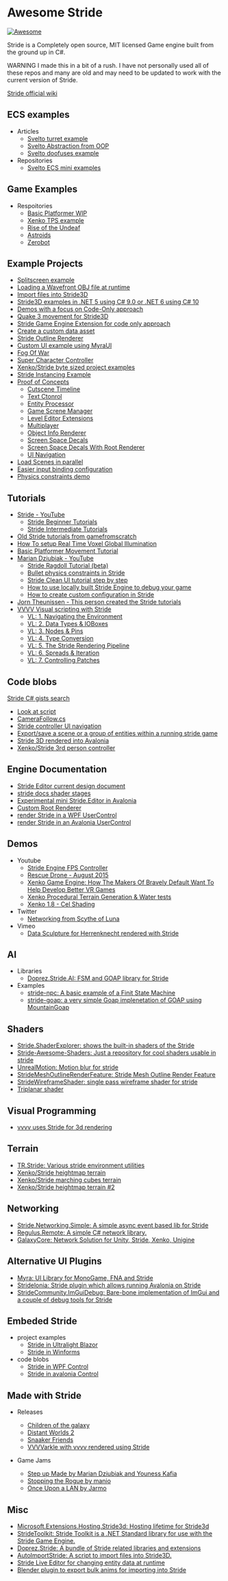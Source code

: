 # Awesome Stride

[![Awesome](https://cdn.rawgit.com/sindresorhus/awesome/d7305f38d29fed78fa85652e3a63e154dd8e8829/media/badge.svg)](https://github.com/sindresorhus/awesome)

Stride is a Completely open source, MIT licensed Game engine built from the ground up in C#.

WARNING I made this in a bit of a rush. I have not personally used all of these repos and many are old and may need to be updated to work with the current version of Stride.

[Stride official wiki](https://github.com/stride3d/stride/wiki/Community-Projects)

## ECS examples

- Articles
	- [Svelto turret example](https://www.sebaslab.com/svelto-miniexample-7-stride-engine-demo/)
	- [Svelto Abstraction from OOP](https://www.sebaslab.com/ecs-abstraction-layers-and-modules-encapsulation/)
	- [Svelto doofuses example](https://www.sebaslab.com/svelto-ecs-3-3-and-the-new-filters-api/#:~:text=shiny%20new%20Doofuses%20Stride%20example.)
- Repositories
 	- [Svelto ECS mini examples](https://github.com/sebas77/Svelto.MiniExamples)
    

## Game Examples

- Respoitories
  - [Basic Platformer WIP](https://github.com/Doprez/stride-platformer)
  - [Xenko TPS example](https://github.com/stride3d/Starbreach)
  - [Rise of the Undeaf](https://github.com/manio143/RiseOfTheUndeaf)
  - [Astroids](https://github.com/LanceJZ/Stride-Asteroids)
  - [Zerobot](https://github.com/joaovsq/Zerobot)
    

## Example Projects

- [Splitscreen example](https://github.com/spasarto/Stride3dSplitScreen)
- [Loading a Wavefront OBJ file at runtime](https://github.com/jeske/LoadObjTest)
- [Import files into Stride3D](https://github.com/VirtualBrightPlayz/AutoImportStride)
- [Stride3D examples in .NET 5 using C# 9.0 or .NET 6 using C# 10](https://github.com/VaclavElias/Stride3DTutorials)
- [Demos with a focus on Code-Only approach](https://github.com/najak3d/Stride3D_Demos)
- [Quake 3 movement for Stride3D](https://github.com/Redhacker1/Q3MovementStride)
- [Stride Game Engine Extension for code only approach](https://github.com/VaclavElias/stride-code-only)
- [Create a custom data asset](https://github.com/manio143/StrideCustomAsset)
- [Stride Outline Renderer](https://github.com/SoulRider/StrideOutlineRenderer)
- [Custom UI example using MyraUI ](https://github.com/Doprez/stride-ui-alternate-example)
- [Fog Of War](https://github.com/herocrab/StrideFogOfWarPlus)
- [Super Character Controller](https://github.com/corthax/SuperCharacterController)
- [Xenko/Stride byte sized project examples](https://github.com/profan/XenkoByteSized)
- [Stride Instancing Example](https://github.com/tebjan/StrideTransformationInstancing)
- [Proof of Concepts](https://github.com/Basewq/XenkoProofOfConcepts) 
	- [Cutscene Timeline](https://github.com/Basewq/XenkoProofOfConcepts/tree/master/CutsceneTimelineExample)
	- [Text Ctonrol](https://github.com/Basewq/XenkoProofOfConcepts/tree/master/DialogueTextControlExample)
	- [Entity Processor](https://github.com/Basewq/XenkoProofOfConcepts/tree/master/EntityProcessorExample)
	- [Game Screne Manager](https://github.com/Basewq/XenkoProofOfConcepts/tree/master/GameScreenManagerExample)
	- [Level Editor Extensions](https://github.com/Basewq/XenkoProofOfConcepts/tree/master/LevelEditorExtensionExample)
	- [Multiplayer](https://github.com/Basewq/XenkoProofOfConcepts/tree/master/MultiplayerExample)
	- [Object Info Renderer](https://github.com/Basewq/XenkoProofOfConcepts/tree/master/ObjectInfoRenderTargetExample)
	- [Screen Space Decals](https://github.com/Basewq/XenkoProofOfConcepts/tree/master/ScreenSpaceDecalExample)
	- [Screen Space Decals With Root Renderer](https://github.com/Basewq/XenkoProofOfConcepts/tree/master/ScreenSpaceDecalRootRendererExample)
	- [UI Navigation](https://github.com/Basewq/XenkoProofOfConcepts/tree/master/UINavigationExample)
- [Load Scenes in parallel](https://github.com/julyfortoday/StrideParallelScenes)
- [Easier input binding configuration](https://github.com/lparkermg/LPSoft.Stride.InputExtensions)
- [Physics constraints demo](https://github.com/manio143/StrideConstraintsDemo)


## Tutorials

- [Stride - YouTube](https://www.youtube.com/c/Stride3d)
	- [Stride Beginner Tutorials](https://www.youtube.com/watch?v=Z2kUQhSmdr0&list=PLRZx2y7uC8mNySUMfOQf-TLNVnnHkLfPi)
	- [Stride Intermediate Tutorials](https://www.youtube.com/watch?v=-IXw64hZAqg&list=PLRZx2y7uC8mOE6_L0ZiFxNBE7HmzU2dP7)
- [Old Stride tutorials from gamefromscratch](https://www.youtube.com/watch?v=hmPrUuQQz8M&list=PLS9MbmO_ssyBLHw7rZeGmriUkRaxBp7LL)
- [How To setup Real Time Voxel Global Illumination](https://www.youtube.com/watch?v=NEMZ_HJzJ7w&t=1s)
- [Basic Platformer Movement Tutorial](https://www.youtube.com/watch?v=eTMT5up1AlY&t=2s)
- [Marian Dziubiak - YouTube](https://www.youtube.com/@manio1432/videos)
	- [Stride Ragdoll Tutorial (beta)](https://youtu.be/n8yAV8OSbes)
	- [Bullet physics constraints in Stride](https://www.youtube.com/watch?v=uMZMYpMD3Wg&t=1s)
	- [Stride Clean UI tutorial step by step](https://www.youtube.com/watch?v=cazIR97VPcg)
	- [How to use locally built Stride Engine to debug your game](https://www.youtube.com/watch?v=bXSC9o-EaR8)
	- [How to create custom configuration in Stride](https://www.youtube.com/watch?v=QKizq1xC4vk)
- [Jorn Theunissen - This person created the Stride tutorials](https://www.youtube.com/@Jorntheunissen/videos)
- [VVVV Visual scripting with Stride](https://www.youtube.com/watch?v=7m1EzfxUtzo&list=PL2KeRstDQVRRVnzCHEambwAI4yWmpIF-p)
	- [VL: 1. Navigating the Environment](https://www.youtube.com/watch?v=7m1EzfxUtzo)
	- [VL: 2. Data Types & IOBoxes](https://www.youtube.com/watch?v=9iH72qdb4Xk)
	- [VL: 3. Nodes & Pins](https://www.youtube.com/watch?v=eCTEAFfb9rQ)
	- [VL: 4. Type Conversion](https://www.youtube.com/watch?v=r1X0VJ9oumQ)
	- [VL: 5. The Stride Rendering Pipeline](https://www.youtube.com/watch?v=4rDgVe1F0gg)
	- [VL: 6. Spreads & Iteration](https://www.youtube.com/watch?v=3u3QOd4UyWM)
	- [VL: 7. Controlling Patches](https://www.youtube.com/watch?v=LOX32diUgOQ)
  

## Code blobs

[Stride C# gists search](https://gist.github.com/search?l=c%23&q=stride)
- [Look at script](https://gist.github.com/ykafia/9579569c26e2724f1a35afab0449b72a)
- [CameraFollow.cs](https://gist.github.com/ykafia/371b310de1ba7bb8ab3d2feffce2a190)
- [Stride controller UI navigation](https://gist.github.com/Aggror/4ba0632bd934103c6dcdb077a84376ef)
- [Export/save a scene or a group of entities within a running stride game](https://gist.github.com/Eideren/0aa59644eb7c5b029d04b7fa5a285e62)
- [Stride 3D rendered into Avalonia](https://gist.github.com/westonsoftware/a3fa982397fe1817ece4a27d3cbc5a89)
- [Xenko/Stride 3rd person controller](https://pastebin.com/4nFbabkZ)
  

## Engine Documentation

- [Stride Editor current design document](https://gist.github.com/manio143/b6666eedb1403deb5525961697d0c25d)
- [stride docs shader stages](https://github.com/stride3d/stride-docs/blob/master/en/manual/graphics/effects-and-shaders/shading-language/shader-stages.md/)
- [Experimental mini Stride.Editor in Avalonia](https://github.com/manio143/StrideComponentsEditorAvalonia)
- [Custom Root Renderer](https://github.com/tebjan/Stride.CustomRootRenderFeature)
- [render Stride in a WPF UserControl](https://gist.github.com/EricEzaM/5797be1f4b28f15e9be53287a02d3d67)
- [render Stride in an Avalonia UserControl](https://gist.github.com/westonsoftware/a3fa982397fe1817ece4a27d3cbc5a89)
  

## Demos

- Youtube
	- [Stride Engine FPS Controller](https://www.youtube.com/watch?v=lrHfwvC9ARA)
	- [Rescue Drone - August 2015](https://www.youtube.com/watch?v=wOZ-s7Q4qWY)
	- [Xenko Game Engine: How The Makers Of Bravely Default Want To Help Develop Better VR Games](https://www.youtube.com/watch?v=1hgh7R38yK8)
	- [Xenko Procedural Terrain Generation &amp; Water tests](https://www.youtube.com/watch?v=ba_Tpz4ojHk)
	- [Xenko 1.8 - Cel Shading](https://www.youtube.com/watch?v=RJDrG1QR3Uo)
- Twitter
	- [Networking from Scythe of Luna](https://twitter.com/scythe_of_luna/status/1616773130495885325)
- Vimeo
	- [Data Sculpture for Herrenknecht rendered with Stride](https://vimeo.com/797315059)
    

## AI

- Libraries
  - [Doprez.Stride.AI: FSM and GOAP library for Stride](https://github.com/Doprez/Doprez.Stride.AI)
- Examples
  - [stride-npc: A basic example of a Finit State Machine](https://github.com/Doprez/stride-npc)
  - [stride-goap: a very simple Goap implenetation of GOAP using MountainGoap](https://github.com/Doprez/stride-goap)
    

## Shaders

- [Stride.ShaderExplorer: shows the built-in shaders of the Stride](https://github.com/tebjan/Stride.ShaderExplorer)
- [Stride-Awesome-Shaders: Just a repository for cool shaders usable in stride](https://github.com/ykafia/Stride-Awesome-Shaders)
- [UnrealMotion: Motion blur for stride](https://github.com/ykafia/UnrealMotion)
- [StrideMeshOutlineRenderFeature: Stride Mesh Outline Render Feature](https://github.com/herocrab/StrideMeshOutlineRenderFeature)
- [StrideWireframeShader: single pass wireframe shader for stride](https://github.com/jeske/StrideWireframeShader)
- [Triplanar shader](https://github.com/herocrab/StrideTriplanarShader)
  

## Visual Programming

- [vvvv uses Stride for 3d rendering](https://visualprogramming.net/)
  

## Terrain

- [TR.Stride: Various stride environment utilities](https://github.com/johang88/TR.Stride)
- [Xenko/Stride heightmap terrain](https://github.com/TomGroner/XenkoTerrain)
- [Xenko/Stride marching cubes terrain](https://github.com/SilentCLD/XenkoMCTerrain)
- [Xenko/Stride heightmap terrain #2](https://github.com/SilentCLD/XenkoHMTerrain)
  

## Networking

- [Stride.Networking.Simple: A simple async event based lib for Stride](https://github.com/manio143/Stride.Networking.Simple)
- [Regulus.Remote: A simple C# network library.](https://github.com/jiowchern/Regulus.Remote)
- [GalaxyCore: Network Solution for Unity, Stride, Xenko, Unigine](https://github.com/defraswiew/GalaxyCore)
  

## Alternative UI Plugins

- [Myra: UI Library for MonoGame, FNA and Stride](https://github.com/rds1983/Myra)
- [Stridelonia: Stride plugin which allows running Avalonia on Stride](https://github.com/TheKeyblader/Stridelonia)
- [StrideCommunity.ImGuiDebug: Bare-bone implementation of ImGui and a couple of debug tools for Stride](https://github.com/Eideren/StrideCommunity.ImGuiDebug)


## Embeded Stride

- project examples
	- [Stride in Ultralight Blazor](https://github.com/lionfire/LionFire.Stride.Ultralight)
	- [Stride in Winforms](https://github.com/windperson/-StrideGameNet5WinFormsDemo)
- code blobs
	- [Stride in WPF Control](https://gist.github.com/EricEzaM/5797be1f4b28f15e9be53287a02d3d67)
	- [Stride in avalonia Control](https://gist.github.com/westonsoftware/a3fa982397fe1817ece4a27d3cbc5a89)
	

## Made with Stride
- Releases
	- [Children of the galaxy](https://www.emptykeys.com/games/children-of-the-galaxy/)
	- [Distant Worlds 2](https://store.steampowered.com/app/1531540/Distant_Worlds_2/)
	- [Snaaker Friends](https://store.steampowered.com/app/1443760/Snaaker__Friends/)
	- [VVVVarkle with vvvv rendered using Stride](https://github.com/BenTec3d/VVVVarkle/releases/tag/v1.0)

- Game Jams
	- [Step up Made by Marian Dziubiak and Youness Kafia](https://manio143.itch.io/project-step-up)
	- [Stopping the Rogue by manio](https://manio143.itch.io/stopping-the-rogue)
	- [Once Upon a LAN by Jarmo](https://jarmo.itch.io/once-upon-a-lan)

## Misc

- [Microsoft.Extensions.Hosting.Stride3d: Hosting lifetime for Stride3d](https://github.com/spasarto/Microsoft.Extensions.Hosting.Stride3d)
- [StrideToolkit: Stride Toolkit is a .NET Standard library for use with the Stride Game Engine.](https://github.com/dfkeenan/StrideToolkit)
- [Doprez.Stride: A bundle of Stride related libraries and extensions](https://github.com/Doprez/Doprez.Stride)
- [AutoImportStride: A script to import files into Stride3D.](https://github.com/VirtualBrightPlayz/AutoImportStride)
- [Stride Live Editor for changing entity data at runtime](https://github.com/tebjan/StrideLiveEditor)
- [Blender plugin to export bulk anims for importing into Stride](https://github.com/JackPilley/BlenderToStrideAnimationSeparator)
